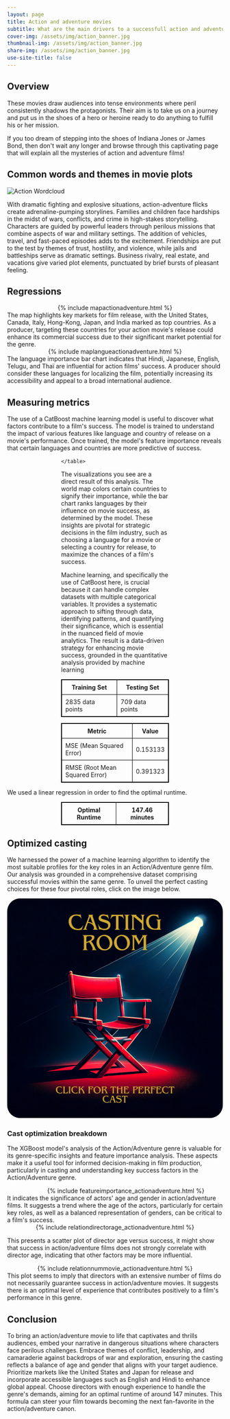 ```yaml
---
layout: page
title: Action and adventure movies
subtitle: What are the main drivers to a successfull action and adventure movie ? 
cover-img: /assets/img/action_banner.jpg
thumbnail-img: /assets/img/action_banner.jpg
share-img: /assets/img/action_banner.jpg
use-site-title: false
---
```


## Overview

These movies draw audiences into tense environments where peril consistently shadows the protagonists. Their aim is to take us on a journey and put us in the shoes of a hero or heroine ready to do anything to fulfill his or her mission.

If you too dream of stepping into the shoes of Indiana Jones or James Bond, then don't wait any longer and browse through this captivating page that will explain all the mysteries of action and adventure films!

## Common words and themes in movie plots

![Action Wordcloud](/assets/img/wordclouds/empath/Action_Adventure_wordcloud.png)

With dramatic fighting and explosive situations, action-adventure flicks create adrenaline-pumping storylines. Families and children face hardships in the midst of wars, conflicts, and crime in high-stakes storytelling. Characters are guided by powerful leaders through perilous missions that combine aspects of war and military settings. The addition of vehicles, travel, and fast-paced episodes adds to the excitement. Friendships are put to the test by themes of trust, hostility, and violence, while jails and battleships serve as dramatic settings. Business rivalry, real estate, and vacations give varied plot elements, punctuated by brief bursts of pleasant feeling.

## Regressions
<div style="width: 100%;display: flex; justify-content: center;">
  {% include mapactionadventure.html %}
</div>
The map highlights key markets for film release, with the United States, Canada, Italy, Hong-Kong, Japan, and India marked as top countries. As a producer, targeting these countries for your action movie's release could enhance its commercial success due to their significant market potential for the genre.
<div style="width: 100%;display: flex; justify-content: center;">
  {% include maplangueactionadventure.html %}
</div>
The language importance bar chart indicates that Hindi, Japanese, English, Telugu, and Thaï are influential for action films' success. A producer should consider these languages for localizing the film, potentially increasing its accessibility and appeal to a broad international audience.


## Measuring metrics

The use of a CatBoost machine learning model is useful to discover what factors contribute to a film's success. The model is trained to understand the impact of various features like language and country of release on a movie's performance. Once trained, the model's feature importance reveals that certain languages and countries are more predictive of success.
<div style="margin:auto; width:50%;">
    <table style="width:100%; border: 1px solid black; border-collapse: collapse;">
        <tr style="border: 1px solid black;">
            <th style="border: 1px solid black; padding: 8px;">Training Set</th>
            <th style="border: 1px solid black; padding: 8px;">Testing Set</th>
        </tr>
        <tr style="border: 1px solid black;">
            <td style="border: 1px solid black; padding: 8px;">2835 data points</td>
            <td style="border: 1px solid black; padding: 8px;">709 data points</td>
        </tr>
        
    </table>
</div>

The visualizations you see are a direct result of this analysis. The world map colors certain countries to signify their importance, while the bar chart ranks languages by their influence on movie success, as determined by the model. These insights are pivotal for strategic decisions in the film industry, such as choosing a language for a movie or selecting a country for release, to maximize the chances of a film's success.

Machine learning, and specifically the use of CatBoost here, is crucial because it can handle complex datasets with multiple categorical variables. It provides a systematic approach to sifting through data, identifying patterns, and quantifying their significance, which is essential in the nuanced field of movie analytics. The result is a data-driven strategy for enhancing movie success, grounded in the quantitative analysis provided by machine learning

<div style="margin:auto; width:50%;">
    <table style="width:100%; border: 1px solid black; border-collapse: collapse;">
        <tr style="border: 1px solid black;">
            <th style="border: 1px solid black; padding: 8px;">Metric</th>
            <th style="border: 1px solid black; padding: 8px;">Value</th>
        </tr>
        <tr style="border: 1px solid black;">
            <td style="border: 1px solid black; padding: 8px;">MSE (Mean Squared Error)</td>
            <td style="border: 1px solid black; padding: 8px;">0.153133</td>
        </tr>
        <tr style="border: 1px solid black;">
            <td style="border: 1px solid black; padding: 8px;">RMSE (Root Mean Squared Error)</td>
            <td style="border: 1px solid black; padding: 8px;">0.391323</td>
        </tr>
        <!--
        <tr style="border: 1px solid black;">
            <td style="border: 1px solid black; padding: 8px;">R² (R-squared)</td>
            <td style="border: 1px solid black; padding: 8px;">0.008052</td>
        </tr>-->
    </table>
</div>
We used a linear regression in order to find the optimal runtime.
<div style="width:50%; margin-left: auto; margin-right: auto;">
    <table style="width:100%; border: 1px solid black; border-collapse: collapse;">
        <tr style="border: 1px solid black;">
            <th style="border: 1px solid black; padding: 8px;">Optimal Runtime</th>
            <th style="border: 1px solid black; padding: 8px;">147.46 minutes</th>
        </tr>
    </table>
</div>

## Optimized casting

We harnessed the power of a machine learning algorithm to identify the most suitable profiles for the key roles in an Action/Adventure genre film. Our analysis was grounded in a comprehensive dataset comprising successful movies within the same genre. To unveil the perfect casting choices for these four pivotal roles, click on the image below.

<div style="width: 100%;display: flex; justify-content: center;">
  <a href="/action_cast.html"><img src="/assets/img/casting.png" alt="cast" style="width:512px;height:512px;border-radius: 30px;"></a>
</div>

### Cast optimization breakdown

The XGBoost model's analysis of the Action/Adventure genre is valuable for its genre-specific insights and feature importance analysis. These aspects make it a useful tool for informed decision-making in film production, particularly in casting and understanding key success factors in the Action/Adventure genre.

<div style="width: 110%;display: flex; justify-content: center;">
  {% include featureimportance_actionadventure.html %}
</div>
It indicates the significance of actors' age and gender in action/adventure films. It suggests a trend where the age of the actors, particularly for certain key roles, as well as a balanced representation of genders, can be critical to a film's success.

<div style="width: 100%;display: flex; justify-content: center;">
  {% include relationdirectorage_actionadventure.html %}
</div>

This presents a scatter plot of director age versus success, it might show that success in action/adventure films does not strongly correlate with director age, indicating that other factors may be more influential.
<div style="width: 100%;display: flex; justify-content: center;">
  {% include relationnummovie_actionadventure.html %}
</div>
This plot seems to imply that directors with an extensive number of films do not necessarily guarantee success in action/adventure movies. It suggests there is an optimal level of experience that contributes positively to a film's performance in this genre.

## Conclusion

To bring an action/adventure movie to life that captivates and thrills audiences, embed your narrative in dangerous situations where characters face perilous challenges. Embrace themes of conflict, leadership, and camaraderie against backdrops of war and exploration, ensuring the casting reflects a balance of age and gender that aligns with your target audience. Prioritize markets like the United States and Japan for release and incorporate accessible languages such as English and Hindi to enhance global appeal. Choose directors with enough experience to handle the genre's demands, aiming for an optimal runtime of around 147 minutes. This formula can steer your film towards becoming the next fan-favorite in the action/adventure canon.
    
  
